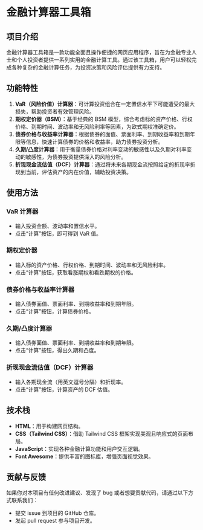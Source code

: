 # 金融计算器工具箱

## 项目介绍
金融计算器工具箱是一款功能全面且操作便捷的网页应用程序，旨在为金融专业人士和个人投资者提供一系列实用的金融计算工具。通过该工具箱，用户可以轻松完成各种复杂的金融计算任务，为投资决策和风险评估提供有力支持。

## 功能特性
1. **VaR（风险价值）计算器**：可计算投资组合在一定置信水平下可能遭受的最大损失，帮助投资者有效管理风险。
2. **期权定价器（BSM）**：基于经典的 BSM 模型，综合考虑标的资产价格、行权价格、到期时间、波动率和无风险利率等因素，为欧式期权准确定价。
3. **债券价格与收益率计算器**：根据债券的面值、票面利率、到期收益率和到期年限等信息，快速计算债券的价格和收益率，助力债券投资分析。
4. **久期/凸度计算器**：用于衡量债券价格对利率变动的敏感性以及久期对利率变动的敏感性，为债券投资提供深入的风险分析。
5. **折现现金流估值（DCF）计算器**：通过将未来各期现金流按照给定的折现率折现到当前，评估资产的内在价值，辅助投资决策。

## 使用方法
### VaR 计算器
- 输入投资金额、波动率和置信水平。
- 点击“计算”按钮，即可得到 VaR 值。

### 期权定价器
- 输入标的资产价格、行权价格、到期时间、波动率和无风险利率。
- 点击“计算”按钮，获取看涨期权和看跌期权的价格。

### 债券价格与收益率计算器
- 输入债券面值、票面利率、到期收益率和到期年限。
- 点击“计算”按钮，计算债券价格。

### 久期/凸度计算器
- 输入债券面值、票面利率、到期收益率和到期年限。
- 点击“计算”按钮，得出久期和凸度。

### 折现现金流估值（DCF）计算器
- 输入各期现金流（用英文逗号分隔）和折现率。
- 点击“计算”按钮，计算资产的 DCF 估值。

## 技术栈
- **HTML**：用于构建网页结构。
- **CSS（Tailwind CSS）**：借助 Tailwind CSS 框架实现美观且响应式的页面布局。
- **JavaScript**：实现各种金融计算功能和用户交互逻辑。
- **Font Awesome**：提供丰富的图标库，增强页面视觉效果。

## 贡献与反馈
如果你对本项目有任何改进建议、发现了 bug 或者想要贡献代码，请通过以下方式联系我们：
- 提交 issue 到项目的 GitHub 仓库。
- 发起 pull request 参与项目开发。
